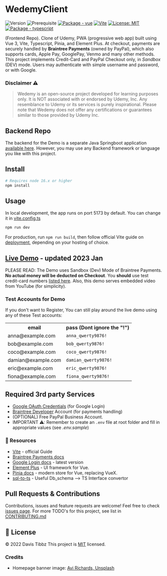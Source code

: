 # WedemyClient

![Version](https://img.shields.io/badge/version-1.2.0-blue.svg?cacheSeconds=2592000)
![Prerequisite](https://img.shields.io/badge/node-16.x-blue.svg)
[![Package - vue](https://img.shields.io/github/package-json/dependency-version/Longwater1234/wedemyclient/vue?color=blue)](https://www.npmjs.com/package/vue)
[![Vite](https://img.shields.io/badge/vite-%23646CFF.svg?style=flat&logo=vite&logoColor=white)](https://www.npmjs.com/package/vite)
[![License: MIT](https://img.shields.io/github/license/Longwater1234/WedemyClient)](https://github.com/Longwater1234/WedemyClient/blob/master/LICENSE)
[![Package - typescript](https://img.shields.io/github/package-json/dependency-version/Longwater1234/wedemyclient/dev/typescript?color=blue)](https://www.npmjs.com/package/typescript)

(Frontend Repo). Clone of Udemy, PWA (progressive web app) built using Vue 3, Vite, Typescript, Pinia, and Element Plus.
At checkout, payments are securely handled by **Braintree Payments** (owned by PayPal), which also supports cards, Apple
Pay, GooglePay, Venmo and many other methods. This project implements Credit-Card and PayPal Checkout only, in _Sandbox_
(DEV) mode. Users may authenticate with simple username and password, or with Google.

### Disclaimer ⚠

> Wedemy is an open-source project developed for learning purposes only. It is NOT associated with or endorsed
> by Udemy, Inc. Any resemblance to Udemy or its services is purely inspirational. Please note that Wedemy does not
> offer any certifications or guarantees similar to those provided by Udemy Inc.

## Backend Repo

The backend for the Demo is a separate Java Springboot
application [available here](https://github.com/Longwater1234/WedemyServer).
However, you may use any Backend framework or language you like with this project.

## Install

```sh
# Requires node 16.x or higher
npm install
```

## Usage

In local development, the app runs on port 5173 by default. You can change it in [vite.config.ts](vite.config.ts)

```sh
npm run dev
```

For production, run `npm run build`, then follow official Vite guide
on [deployment](https://vitejs.dev/guide/static-deploy.html), depending on your hosting of choice.

## [Live Demo](https://wedemy.up.railway.app/) - updated 2023 Jan

PLEASE READ: The Demo uses Sandbox (Dev) Mode of Braintree Payments. **No actual money will be deducted on Checkout**.
You
**should** use test credit-card
numbers [listed here](https://developer.paypal.com/braintree/docs/guides/credit-cards/testing-go-live/java). Also, this
demo serves embedded video from YouTube (for simplicity).

### Test Accounts for Demo

If you don't want to Register, You can still play around the live demo using any of these Test accounts:

<table>
    <tr>
        <th>email</th>
        <th>pass (Dont ignore the "!")</th>
    </tr>
    <tr>
        <td>anna@example.com</td>
        <td><code>anna_qwerty9876!</code></td>
    </tr>
    <tr>
        <td>bob@example.com</td>
        <td><code>bob_qwerty9876!</code></td>
    </tr>
    <tr>
        <td>coco@example.com</td>
        <td><code>coco_qwerty9876!</code></td>
    </tr>
    <tr>
        <td>damian@example.com</td>
        <td><code>damian_qwerty9876!</code></td>
    </tr>
    <tr>
        <td>eric@example.com</td>
        <td><code>eric_qwerty9876!</code></td>
    </tr> 
    <tr>
        <td>fiona@example.com</td>
        <td><code>fiona_qwerty9876!</code></td>
    </tr>
</table>

## Required 3rd party Services

- [Google OAuth Credentials](https://console.developers.google.com/apis/credentials) (for Google Login)
- [Braintree Developer](https://developer.paypal.com/braintree/docs) Account (for payments handling)
- (OPTIONAL) Free PayPal Business Account.
- IMPORTANT ⚠: Remember to create an `.env` file at root folder and fill in appropriate values (see _.env.sample_)

### 📕 Resources

- [Vite](https://vitejs.dev/guide/) - official Guide
- [Braintree Payments docs](https://developer.paypal.com/braintree/docs/guides/drop-in/setup-and-integration/javascript/v3)
- [Google Login docs](https://developers.google.com/identity/gsi/web/guides/overview) - latest version
- [Element Plus](https://element-plus.org/en-US/) - UI framework for Vue.
- [Pinia docs](https://pinia.vuejs.org/) - modern store for Vue, replacing VueX.
- [sql-to-ts](https://rmp135.github.io/sql-ts/) - Useful Db_schema --> TS Interface convertor

## Pull Requests & Contributions

Contributions, issues and feature requests are welcome!
Feel free to check [issues page](https://github.com//Longwater1234/WedemyClient/issues). For more TODO's for this
project, see list in [CONTRIBUTING.md](CONTRIBUTING.md)

## 📝 License

&copy; 2022 Davis Tibbz
This project is [MIT](https://github.com/Longwater1234/WedemyClient/blob/master/LICENSE) licensed.

### Credits

- Homepage banner image: [Avi Richards, Unsplash](https://unsplash.com/@avirichards)
